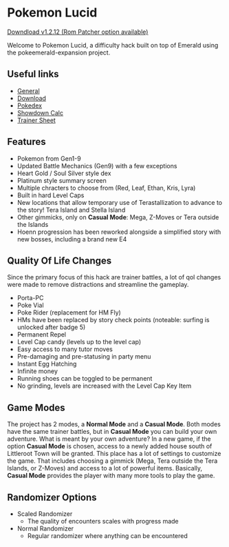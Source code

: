 # Pokemon Lucid
[Downdload v1.2.12 (Rom Patcher option available)](./src/download.html)

Welcome to Pokemon Lucid, a difficulty hack built on top of Emerald using the pokeemerald-expansion project.

## Useful links
  * [General](https://pklucid.github.io/Pokemon-Lucid/)
  * [Download](./src/download.html)
  * [Pokedex](https://lucid-dex.vercel.app)
  * [Showdown Calc](https://pklucid.github.io/Pokemon-Lucid-Calc/)
  * [Trainer Sheet](https://lucid-dex.vercel.app/src/roxanne_split.html)

## Features
  * Pokemon from Gen1-9
  * Updated Battle Mechanics (Gen9) with a few exceptions
  * Heart Gold / Soul Silver style dex
  * Platinum style summary screen
  * Multiple chracters to choose from (Red, Leaf, Ethan, Kris, Lyra)
  * Built in hard Level Caps
  * New locations that allow temporary use of Terastallization to advance to the story! Tera Island and Stella Island
  * Other gimmicks, only on **Casual Mode**: Mega, Z-Moves or Tera outside the Islands
  * Hoenn progression has been reworked alongside a simplified story with new bosses, including a brand new E4


## Quality Of Life Changes
Since the primary focus of this hack are trainer battles, a lot of qol changes were made to remove distractions and streamline the gameplay.
  * Porta-PC
  * Poke Vial
  * Poke Rider (replacement for HM Fly)
  * HMs have been replaced by story check points (noteable: surfing is unlocked after badge 5)
  * Permanent Repel
  * Level Cap candy (levels up to the level cap)
  * Easy access to many tutor moves
  * Pre-damaging and pre-statusing in party menu
  * Instant Egg Hatching
  * Infinite money
  * Running shoes can be toggled to be permanent
  * No grinding, levels are increased with the Level Cap Key Item

## Game Modes
The project has 2 modes, a **Normal Mode** and a **Casual Mode**. Both modes have the same trainer battles, but in **Casual Mode** you can build your own adventure. What is meant by your own adventure? In a new game, if the option **Casual Mode** is chosen, access to a newly added house south of Littleroot Town will be granted. This place has a lot of settings to customize the game. That includes choosing a gimmick (Mega, Tera outside the Tera Islands, or Z-Moves) and access to a lot of powerful items. Basically, **Casual Mode** provides the player with many more tools to play the game.

## Randomizer Options
  * Scaled Randomizer
    * The quality of encounters scales with progress made
  * Normal Randomizer
    * Regular randomizer where anything can be encountered
